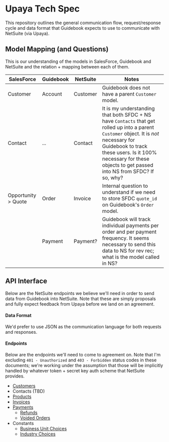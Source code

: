 # Upaya Tech Spec
This repository outlines the general communication flow, request/response cycle and data format that Guidebook expects to use to communicate with NetSuite (via Upaya).

## Model Mapping (and Questions)
This is our understanding of the models in SalesForce, Guidebook and NetSuite and the relation + mapping between each of them.

|SalesForce|Guidebook|NetSuite|Notes|
|----|----|----|----|
|Customer|Account|Customer|Guidebook does not have a parent `Customer` model.|
|Contact| ... |Contact|It is my understanding that both SFDC + NS have `Contacts` that get rolled up into a parent `Customer` object. It is _not_ necessary for Guidebook to track these users. Is it 100% necessary for these objects to get passed into NS from SFDC? If so, why?|
|Opportunity > Quote|Order|Invoice|Internal question to understand if we need to store SFDC `quote_id` on Guidebook's `Order` model.|
||Payment|Payment?|Guidebook will track individual payments per order and per payment frequency. It seems necessary to send this data to NS for rev rec; what is the model called in NS?|

## API Interface
Below are the NetSuite endpoints we believe we'll need in order to send data from Guidebook into NetSuite. Note that these are simply proposals and fully expect feedback from Upaya before we land on an agreement.

#### Data Format
We'd prefer to use JSON as the communication language for both requests and responses.

#### Endpoints
Below are the endpoints we'll need to come to agreement on. Note that I'm excluding `401 - Unauthorized` and `403 - Forbidden` status codes in these documents; we're working under the assumption that those will be implicitly handled by whatever token + secret key auth scheme that NetSuite provides.

* [Customers](customer.md)
* Contacts (TBD)
* [Products](product.md)
* [Invoices](invoice.md)
* [Payments](payment.md)
  * [Refunds](refund.md)
  * [Voided Orders](void.md)
* Constants
  * [Business Unit Choices](biz-units.md)
  * [Industry Choices](industries.md)
